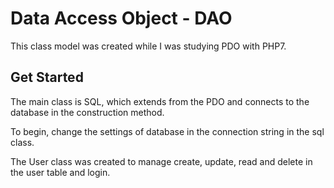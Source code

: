 # Data Access Object - DAO

This class model was created while I was studying PDO with PHP7.

## Get Started

The main class is SQL, which extends from the PDO and connects to the database in the construction method.

To begin, change the settings of database in the connection string in the sql class.

The User class was created to manage create, update, read and delete in the user table and login.
